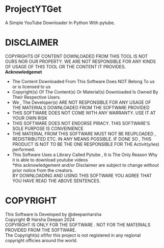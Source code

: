 # ProjectYTGet
A Simple YouTube Downloader In Python With pytube.

# DISCLAIMER
COPYRIGHTS OF CONTENT DOWNLOADED FROM THIS TOOL IS NOT OURS NOR OUR PROPERTY. WE ARE NOT RESPONSIBLE FOR ANY KINDS OF USAGE OF THIS TOOL OR THE CONTENT IT PROVIDES.
**Acknowledgemet**
- The Content Downloaded From This Software Does NOT Belong To us or is licensed to us  
- Copyright(s) Of The Content(s) Or Material(s) Downloaded Is Owned By Their Respective Users.  
- We , The Developer(s) ARE NOT RESPONSIBLE FOR ANY USAGE OF THE MATERIALS DOWNLOADED FROM THE SOFTWARE PROVIDED  
- THIS SOFTWARE DOES NOT COME WITH ANY WARRANTY. USE IT AT YOUR OWN RISK  
- THIS SOFTWARE DOES NOT ENDORSE PIRACY. THIS SOFTWARE'S SOLE PURPOSE IS CONVEINIENCE  
- THE MATERIAL FROM THIS SOFTWARE MUST NOT BE REUPLOADED , REDISTRIBUTED ETC. IN ANY MEANS POSSIBLE. IF DONE SO , THIS PRODUCT IS NOT TO BE THE ONE RESPONSIBLE FOR THE Activit(y/ies) performed.  
- This Software Uses a Library Called Pytube , It is The Only Reason Why it is able to download youtube videos  
*this acknowledgement and/or Disclaimer are subject to change without prior notice from the creators.  
BY DOWNLOADING AND USING THIS SOFTWARE YOU AGREE THAT YOU HAVE READ THE ABOVE SENTENCES.


# COPYRIGHT
This Software Is Developed by @deepanharsha  
Copyright © Harsha Deepan 2024  
COPYRIGHT IS ONLY FOR THE SOFTWARE . NOT FOR THE MATERIALS PROVIDED FROM THE SOFTWARE.  
The Copyright(s) of/for this project is not registered in any regional copyright officies around the world.  
